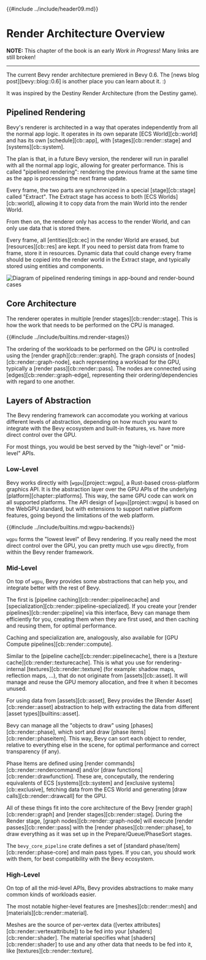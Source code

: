 {{#include ../include/header09.md}}

# Render Architecture Overview

**NOTE:** This chapter of the book is an early *Work in Progress*!
Many links are still broken!

---

The current Bevy render architecture premiered in Bevy 0.6. The [news blog
post][bevy::blog::0.6] is another place you can learn about it. :)

It was inspired by the Destiny Render Architecture (from the Destiny game).

## Pipelined Rendering

Bevy's renderer is architected in a way that operates independently from all
the normal app logic. It operates in its own separate [ECS World][cb::world]
and has its own [schedule][cb::app], with [stages][cb::render::stage] and
[systems][cb::system].

The plan is that, in a future Bevy version, the renderer will run in parallel
with all the normal app logic, allowing for greater performance. This is
called "pipelined rendering": rendering the previous frame at the same time
as the app is processing the next frame update.

Every frame, the two parts are synchronized in a special [stage][cb::stage]
called "Extract". The Extract stage has access to both [ECS Worlds][cb::world],
allowing it to copy data from the main World into the render World.

From then on, the renderer only has access to the render World, and can only
use data that is stored there.

Every frame, all [entities][cb::ec] in the render World are erased, but
[resources][cb::res] are kept. If you need to persist data from frame to
frame, store it in resources. Dynamic data that could change every frame
should be copied into the render world in the Extract stage, and typically
stored using entities and components.

![Diagram of pipelined rendering timings in app-bound and render-bound cases](../img/pipelined-rendering.png)

## Core Architecture

The renderer operates in multiple [render stages][cb::render::stage]. This
is how the work that needs to be performed on the CPU is managed.

{{#include ../include/builtins.md:render-stages}}

The ordering of the workloads to be performed on the GPU is controlled
using the [render graph][cb::render::graph]. The graph consists of
[nodes][cb::render::graph-node], each representing a workload for the GPU,
typically a [render pass][cb::render::pass]. The nodes are connected using
[edges][cb::render::graph-edge], representing their ordering/dependencies
with regard to one another.

## Layers of Abstraction

The Bevy rendering framework can accomodate you working at various different
levels of abstraction, depending on how much you want to integrate with the
Bevy ecosystem and built-in features, vs. have more direct control over the GPU.

For most things, you would be best served by the "high-level" or "mid-level" APIs.

### Low-Level

Bevy works directly with [`wgpu`][project::wgpu], a Rust-based cross-platform
graphics API. It is the abstraction layer over the GPU APIs of the underlying
[platform][chapter::platforms]. This way, the same GPU code can work on all
supported platforms. The API design of [`wgpu`][project::wgpu] is based on
the WebGPU standard, but with extensions to support native platform features,
going beyond the limitations of the web platform.

{{#include ../include/builtins.md:wgpu-backends}}

`wgpu` forms the "lowest level" of Bevy rendering. If you really need the
most direct control over the GPU, you can pretty much use `wgpu` directly,
from within the Bevy render framework.

### Mid-Level

On top of `wgpu`, Bevy provides some abstractions that can help you, and
integrate better with the rest of Bevy.

The first is [pipeline caching][cb::render::pipelinecache] and
[specialization][cb::render::pipeline-specialized]. If you create your
[render pipelines][cb::render::pipeline] via this interface, Bevy can manage
them efficiently for you, creating them when they are first used, and then
caching and reusing them, for optimal performance.

Caching and specialization are, analogously, also available for [GPU Compute
pipelines][cb::render::compute].

Similar to the [pipeline cache][cb::render::pipelinecache], there is a [texture
cache][cb::render::texturecache]. This is what you use for rendering-internal
[textures][cb::render::texture] (for example: shadow maps, reflection maps,
…), that do not originate from [assets][cb::asset]. It will manage and
reuse the GPU memory allocation, and free it when it becomes unused.

For using data from [assets][cb::asset], Bevy provides the [Render
Asset][cb::render::asset] abstraction to help with extracting the data from
different [asset types][builtins::asset].

Bevy can manage all the "objects to draw" using [phases][cb::render::phase],
which sort and draw [phase items][cb::render::phaseitem]. This way, Bevy
can sort each object to render, relative to everything else in the scene,
for optimal performance and correct transparency (if any).

Phase Items are defined using [render commands][cb::render::rendercommand]
and/or [draw functions][cb::render::drawfunction]. These are, conceputally,
the rendering equivalents of ECS [systems][cb::system] and [exclusive
systems][cb::exclusive], fetching data from the ECS World and generating
[draw calls][cb::render::drawcall] for the GPU.

All of these things fit into the core architecture of the Bevy [render
graph][cb::render::graph] and [render stages][cb::render::stage]. During
the Render stage, [graph nodes][cb::render::graph-node] will execute [render
passes][cb::render::pass] with the [render phases][cb::render::phase],
to draw everything as it was set up in the Prepare/Queue/PhaseSort stages.

The `bevy_core_pipeline` crate defines a set of [standard
phase/item][cb::render::phase-core] and main pass types. If you can, you
should work with them, for best compatibility with the Bevy ecosystem.

### High-Level

On top of all the mid-level APIs, Bevy provides abstractions to make many
common kinds of workloads easier.

The most notable higher-level features are [meshes][cb::render::mesh] and
[materials][cb::render::material].

Meshes are the source of per-vertex data ([vertex
attributes][cb::render::vertexattribute]) to be fed into
your [shaders][cb::render::shader]. The material specifies what
[shaders][cb::render::shader] to use and any other data that needs to be
fed into it, like [textures][cb::render::texture].
